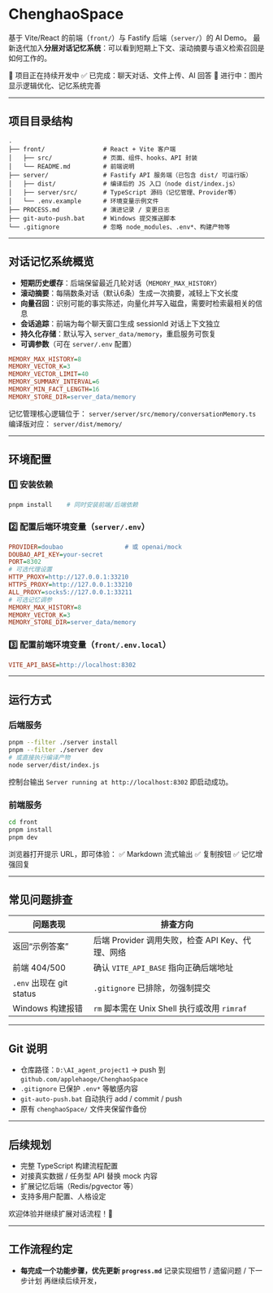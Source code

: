 ﻿# ChenghaoSpace

基于 Vite/React 的前端（`front/`）与 Fastify 后端（`server/`）的 AI Demo。
最新迭代加入**分层对话记忆系统**：可以看到短期上下文、滚动摘要与语义检索召回是如何工作的。

🚧 项目正在持续开发中
✅ 已完成：聊天对话、文件上传、AI 回答
📌 进行中：图片显示逻辑优化、记忆系统完善

---

## 项目目录结构

```text
.
├── front/                # React + Vite 客户端
│   ├── src/              # 页面、组件、hooks、API 封装
│   └── README.md         # 前端说明
├── server/               # Fastify API 服务端（已包含 dist/ 可运行版）
│   ├── dist/             # 编译后的 JS 入口（node dist/index.js）
│   ├── server/src/       # TypeScript 源码（记忆管理、Provider等）
│   └── .env.example      # 环境变量示例文件
├── PROCESS.md            # 演进记录 / 变更日志
├── git-auto-push.bat     # Windows 提交推送脚本
└── .gitignore            # 忽略 node_modules、.env*、构建产物等
```

---

## 对话记忆系统概览

* **短期历史缓存**：后端保留最近几轮对话（`MEMORY_MAX_HISTORY`）
* **滚动摘要**：每隔数条对话（默认6条）生成一次摘要，减轻上下文长度
* **向量召回**：识别可能的事实陈述，向量化并写入磁盘，需要时检索最相关的信息
* **会话追踪**：前端为每个聊天窗口生成 sessionId 对话上下文独立
* **持久化存储**：默认写入 `server_data/memory`，重启服务可恢复
* **可调参数**（可在 `server/.env` 配置）

```ini
MEMORY_MAX_HISTORY=8
MEMORY_VECTOR_K=3
MEMORY_VECTOR_LIMIT=40
MEMORY_SUMMARY_INTERVAL=6
MEMORY_MIN_FACT_LENGTH=16
MEMORY_STORE_DIR=server_data/memory
```

记忆管理核心逻辑位于：
`server/server/src/memory/conversationMemory.ts`
编译版对应：
`server/dist/memory/`

---

## 环境配置

### 1️⃣ 安装依赖

```bash
pnpm install    # 同时安装前端/后端依赖
```

### 2️⃣ 配置后端环境变量（`server/.env`）

```ini
PROVIDER=doubao                 # 或 openai/mock
DOUBAO_API_KEY=your-secret
PORT=8302
# 可选代理设置
HTTP_PROXY=http://127.0.0.1:33210
HTTPS_PROXY=http://127.0.0.1:33210
ALL_PROXY=socks5://127.0.0.1:33211
# 可选记忆调参
MEMORY_MAX_HISTORY=8
MEMORY_VECTOR_K=3
MEMORY_STORE_DIR=server_data/memory
```

### 3️⃣ 配置前端环境变量（`front/.env.local`）

```ini
VITE_API_BASE=http://localhost:8302
```

---

## 运行方式

### 后端服务

```bash
pnpm --filter ./server install
pnpm --filter ./server dev
# 或直接执行编译产物
node server/dist/index.js
```

控制台输出 `Server running at http://localhost:8302` 即启动成功。

### 前端服务

```bash
cd front
pnpm install
pnpm dev
```

浏览器打开提示 URL，即可体验：
✅ Markdown 流式输出
✅ 复制按钮
✅ 记忆增强回复

---

## 常见问题排查

| 问题表现                  | 排查方向                                |
| --------------------- | ----------------------------------- |
| 返回“示例答案”              | 后端 Provider 调用失败，检查 API Key、代理、网络   |
| 前端 404/500            | 确认 `VITE_API_BASE` 指向正确后端地址         |
| `.env` 出现在 git status | `.gitignore` 已排除，勿强制提交              |
| Windows 构建报错          | `rm` 脚本需在 Unix Shell 执行或改用 `rimraf` |

---

## Git 说明

* 仓库路径：`D:\AI_agent_project1` → push 到 `github.com/applehaoge/ChenghaoSpace`
* `.gitignore` 已保护 `.env*` 等敏感内容
* `git-auto-push.bat` 自动执行 add / commit / push
* 原有 `chenghaoSpace/` 文件夹保留作备份

---

## 后续规划

* 完整 TypeScript 构建流程配置
* 对接真实数据 / 任务型 API 替换 mock 内容
* 扩展记忆后端（Redis/pgvector 等）
* 支持多用户配置、人格设定

欢迎体验并继续扩展对话流程！💬

---

## 工作流程约定

* **每完成一个功能步骤，优先更新 `progress.md`**
  记录实现细节 / 遗留问题 / 下一步计划
  再继续后续开发，


